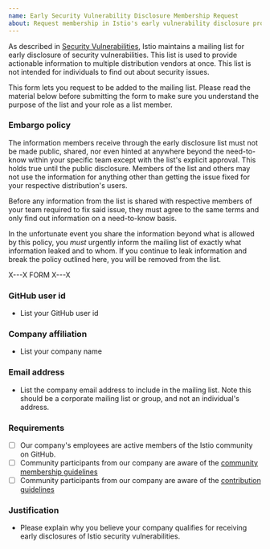 ```yaml
---
name: Early Security Vulnerability Disclosure Membership Request
about: Request membership in Istio's early vulnerability disclosure program.
---
```


As described in [Security Vulnerabilities](/about/security-vulnerabilities/), Istio maintains a mailing
list for early disclosure of security vulnerabilities.
This list is used to provide actionable information to multiple distribution
vendors at once. This list is not intended for individuals to find out about
security issues.

This form lets you request to be added to the mailing list.
Please read the material below before submitting the form to make sure
you understand the purpose of the list and your role as a list member.

### Embargo policy

The information members receive through the early disclosure list must not be
made public, shared, nor even hinted at anywhere beyond the need-to-know within
your specific team except with the list's explicit approval. This holds
true until the public disclosure.
Members of the list and others may not use the information for anything other
than getting the issue fixed for your respective distribution's users.

Before any information from the list is shared with respective members of your
team required to fix said issue, they must agree to the same terms and only
find out information on a need-to-know basis.

In the unfortunate event you share the information beyond what is allowed by
this policy, you _must_ urgently inform the mailing list
of exactly what information
leaked and to whom. If you continue to leak information and break the policy outlined here, you
will be removed from the list.

X---X FORM X---X

### GitHub user id
- List your GitHub user id

### Company affiliation
- List your company name

### Email address
- List the company email address to include in the mailing list. Note this should be a corporate
mailing list or group, and not an individual's address.

### Requirements
- [ ] Our company's employees are active members of the Istio community on GitHub.
- [ ] Community participants from our company are aware of the [community membership guidelines](https://github.com/istio/community/blob/master/ROLES.md#member)
- [ ] Community participants from our company are aware of the [contribution guidelines](https://github.com/istio/community/blob/master/CONTRIBUTING.md)

### Justification
- Please explain why you believe your company qualifies for receiving early disclosures of
Istio security vulnerabilities.
